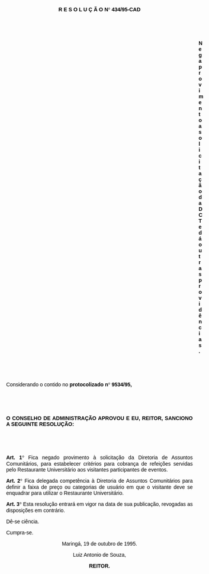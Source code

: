 <BODY TEXT="#000000">

<B><FONT FACE="Arial"><P ALIGN="CENTER">R E S O L U &Ccedil; &Atilde; O N<FONT FACE="Symbol">&#176;</FONT>
 434/95-CAD</P>
</B><P ALIGN="JUSTIFY"></P>
<P ALIGN="JUSTIFY">&nbsp;</P>
<P ALIGN="JUSTIFY">&nbsp;</P><DIR>
<DIR>
<DIR>
<DIR>
<DIR>
<DIR>
<DIR>
<DIR>
<DIR>
<DIR>
<DIR>
<DIR>
<DIR>

<B><P ALIGN="JUSTIFY">Nega provimento a solicita&ccedil;&atilde;o da DCT e d&aacute; outras provid&ecirc;ncias.</P>
</B><P ALIGN="JUSTIFY"></P>
<P ALIGN="JUSTIFY">&nbsp;</P>
<P ALIGN="JUSTIFY">&nbsp;</P></DIR>
</DIR>
</DIR>
</DIR>
</DIR>
</DIR>
</DIR>
</DIR>
</DIR>
</DIR>
</DIR>
</DIR>
</DIR>

<P ALIGN="JUSTIFY">Considerando o contido no <B>protocolizado n<FONT FACE="Symbol">&#176;</FONT>
 9534/95,</P>
</B><P ALIGN="JUSTIFY"></P>
<P ALIGN="JUSTIFY">&nbsp;</P>
<P ALIGN="JUSTIFY">&nbsp;</P>
<B><P ALIGN="JUSTIFY">O CONSELHO DE ADMINISTRA&Ccedil;&Atilde;O APROVOU E EU, REITOR, SANCIONO A SEGUINTE RESOLU&Ccedil;&Atilde;O:</P>
</B><P ALIGN="JUSTIFY"></P>
<P ALIGN="JUSTIFY">&nbsp;</P>
<P ALIGN="JUSTIFY">&nbsp;</P>
<B><P ALIGN="JUSTIFY">Art. 1<FONT FACE="Symbol">&#176;</FONT>
</B> Fica negado provimento &agrave; solicita&ccedil;&atilde;o da Diretoria de Assuntos Comunit&aacute;rios, para estabelecer crit&eacute;rios para cobran&ccedil;a de refei&ccedil;&otilde;es servidas pelo Restaurante Universit&aacute;rio aos visitantes participantes de eventos.</P>
<B><P ALIGN="JUSTIFY">Art. 2<FONT FACE="Symbol">&#176;</FONT>
</B> Fica delegada compet&ecirc;ncia &agrave; Diretoria de Assuntos Comunit&aacute;rios para definir a faixa de pre&ccedil;o ou categorias de usu&aacute;rio em que o visitante deve se enquadrar para utilizar o Restaurante Universit&aacute;rio.</P>
<B><P ALIGN="JUSTIFY">Art. 3<FONT FACE="Symbol">&#176;</FONT>
</B> Esta resolu&ccedil;&atilde;o entrar&aacute; em vigor na data de sua publica&ccedil;&atilde;o, revogadas as disposi&ccedil;&otilde;es em contr&aacute;rio. </P>
<P ALIGN="JUSTIFY">D&ecirc;-se ci&ecirc;ncia.</P>
<P ALIGN="JUSTIFY">Cumpra-se.</P>
<P ALIGN="CENTER">Maring&aacute;, 19 de outubro de 1995.</P>
<P ALIGN="CENTER"></P>
<P ALIGN="CENTER">Luiz Antonio de Souza,</P>
<B><P ALIGN="CENTER">REITOR.</P></B></FONT></BODY>
